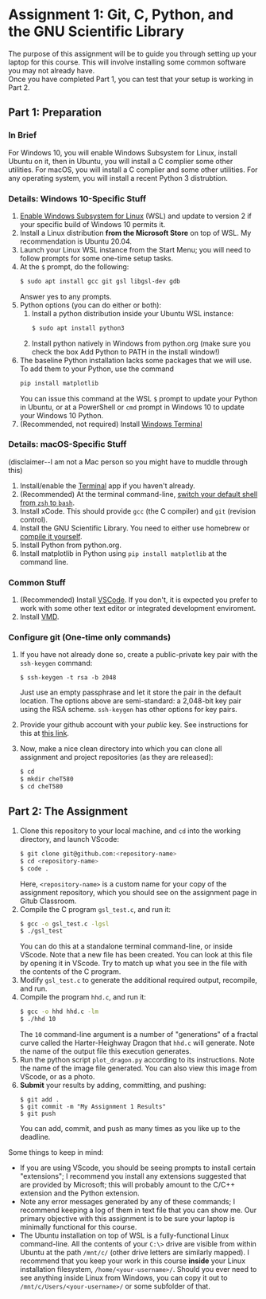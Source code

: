 # Assignment 1:  Git, C, Python, and the GNU Scientific Library

The purpose of this assignment will be to guide you through setting up your laptop for this course.  This will involve installing some common software you may not already have.  
Once you have completed Part 1, you can test that your setup is working in Part 2.

## Part 1: Preparation

### In Brief

For Windows 10, you will enable Windows Subsystem for Linux, install Ubuntu on it, then in Ubuntu, you will install a C complier some other utilities.  For macOS, you will install a C complier and some other utilities.  For any operating system, you will install a recent Python 3 distrubtion.

### Details: Windows 10-Specific Stuff

1. [Enable Windows Subsystem for Linux](https://docs.microsoft.com/en-us/windows/wsl/) (WSL) and update to version 2 if your specific build of Windows 10 permits it.
2. Install a Linux distribution **from the Microsoft Store** on top of WSL.  My recommendation is Ubuntu 20.04.
3. Launch your Linux WSL instance from the Start Menu; you will need to follow prompts for some one-time setup tasks.
4. At the `$` prompt, do the following:
   ```bash
   $ sudo apt install gcc git gsl libgsl-dev gdb
   ```
   Answer yes to any prompts.
5. Python options (you can do either or both):
    1. Install a python distribution inside your Ubuntu WSL instance:
       ```bash
       $ sudo apt install python3
       ```
    2. Install python natively in Windows from python.org (make sure you check the box Add Python to PATH in the install window!)
6. The baseline Python installation lacks some packages that we will use.  To add them to your Python, use the command
   ```bash
   pip install matplotlib
   ```
   You can issue this command at the WSL `$` prompt to update your Python in Ubuntu, or at a PowerShell or `cmd` prompt in Windows 10 to update your Windows 10 Python.
7. (Recommended, not required)  Install [Windows Terminal](https://docs.microsoft.com/en-us/windows/terminal/)

### Details: macOS-Specific Stuff

(disclaimer--I am not a Mac person so you might have to muddle through this)
1. Install/enable the [Terminal](https://www.howtogeek.com/682770/how-to-open-the-terminal-on-a-mac/) app if you haven't already.
2. (Recommended) At the terminal command-line, [switch your default shell from `zsh` to `bash`]({https://www.howtogeek.com/444596/how-to-change-the-default-shell-to-bash-in-macos-catalina/).
3. Install xCode.  This should provide `gcc` (the C compiler) and `git` (revision control).
4. Install the GNU Scientific Library.  You need to either use homebrew or [compile it yourself](https://gist.github.com/TysonRayJones/af7bedcdb8dc59868c7966232b4da903).
5. Install Python from python.org.
6. Install matplotlib in Python using `pip install matplotlib` at the command line.

### Common Stuff

1. (Recommended) Install [VSCode](https://code.visualstudio.com/download).  If you don't, it is expected you prefer to work with some other text editor or integrated development enviroment.
2. Install [VMD](http://www.ks.uiuc.edu/Research/vmd).

### Configure git (One-time only commands)

1. If you have not already done so, create a public-private key pair with the `ssh-keygen` command:
   ```
   $ ssh-keygen -t rsa -b 2048
   ```
   Just use an empty passphrase and let it store the pair in the default location.  The options above are semi-standard: a 2,048-bit key pair using the RSA scheme.  `ssh-keygen` has other options for key pairs.

2. Provide your github account with your *public* key.  See instructions for this at [this link](https://help.github.com/articles/adding-a-new-ssh-key-to-your-github-account/).

3. Now, make a nice clean directory into which you can clone all assignment and project repositories (as they are released):

   ```bash
   $ cd
   $ mkdir cheT580
   $ cd cheT580
   ```

## Part 2: The Assignment

1. Clone this repository to your local machine, and `cd` into the working directory, and launch VScode:
   ```bash
   $ git clone git@github.com:<repository-name>
   $ cd <repository-name>
   $ code .
   ```
   Here, `<repository-name>` is a custom name for your copy of the assignment repository, which you should see on the assignment page in Gitub Classroom.
2. Compile the C program `gsl_test.c`, and run it:
   ```bash
   $ gcc -o gsl_test.c -lgsl
   $ ./gsl_test
   ```
   You can do this at a standalone terminal command-line, or inside VScode.  Note that a new file has been created.  You can look at this file by opening it in VScode.  Try to match up what you see in the file with the contents of the C program.
3. Modify `gsl_test.c` to generate the additional required output, recompile, and run.
4. Compile the program `hhd.c`, and run it:
   ```bash
   $ gcc -o hhd hhd.c -lm
   $ ./hhd 10
   ```
   The `10` command-line argument is a number of "generations" of a fractal curve called the Harter-Heighway Dragon that `hhd.c` will generate.  Note the name of the output file this execution generates.
5. Run the python script `plot_dragon.py` according to its instructions.  Note the name of the image file generated.  You can also view this image from VScode, or as a photo.
6. **Submit** your results by adding, committing, and pushing:
   ```
   $ git add .
   $ git commit -m "My Assignment 1 Results"
   $ git push
   ```
   You can add, commit, and push as many times as you like up to the deadline.

Some things to keep in mind:

* If you are using VScode, you should be seeing prompts to install certain "extensions"; I recommend you install any extensions suggested that are provided by Microsoft; this will probably amount to the C/C++ extension and the Python extension.
* Note any error messages generated by any of these commands; I recommend keeping a log of them in text file that you can show me.  Our primary objective with this assignment is to be sure your laptop is minimally functional for this course. 
* The Ubuntu installation on top of WSL is a fully-functional Linux command-line.  All the contents of your `C:\>` drive are visible from within Ubuntu at the path `/mnt/c/` (other drive letters are similarly mapped).  I recommend that you keep your work in this course **inside** your Linux installation filesystem, `/home/<your-username>/`.  Should you ever need to see anything inside Linux from Windows, you can copy it out to `/mnt/c/Users/<your-username>/` or some subfolder of that.